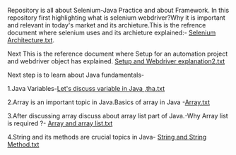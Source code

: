 
Repository is all about Selenium-Java Practice and about Framework.
In this repository first highlighting what is selenium webdriver?Why it is important and relevant in today's market and its archieture.This is the refrence document where selenium uses and its archieture explained:-
[Selenium Architecture.txt](https://github.com/user-attachments/files/17173130/Selenium.Architecture.txt).

Next This is the reference document where Setup for an automation project and webdriver object has explained.
[Setup and Webdriver explanation2.txt](https://github.com/user-attachments/files/17179394/Setup.and.Webdriver.explanation2.txt)

Next step is to learn about Java fundamentals-

1.Java Variables-[Let's discuss variable in Java ,tha.txt](https://github.com/user-attachments/files/17228225/Let.s.discuss.variable.in.Java.tha.txt)

2.Array is an important topic in Java.Basics of array in Java -[Array.txt](https://github.com/user-attachments/files/17228328/Array.txt)

3.After discussing array discuss about array list part of Java.-Why Array list is required ?-
[Array and array list.txt](https://github.com/user-attachments/files/17261752/Array.and.array.list.txt)

4.String and its methods are crucial topics in Java-
[String and String Method.txt](https://github.com/user-attachments/files/17264714/String.and.String.Method.txt)

